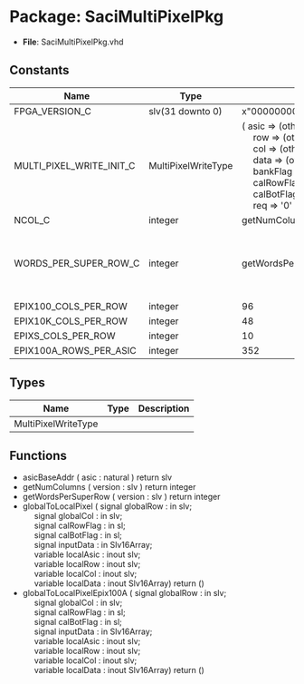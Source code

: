 # Package: SaciMultiPixelPkg

- **File**: SaciMultiPixelPkg.vhd
## Constants

| Name                     | Type                | Value                                                                                                                                                                                                                                                                                                                                                                                                                                                                                                                                              | Description                                                                                                                             |
| ------------------------ | ------------------- | -------------------------------------------------------------------------------------------------------------------------------------------------------------------------------------------------------------------------------------------------------------------------------------------------------------------------------------------------------------------------------------------------------------------------------------------------------------------------------------------------------------------------------------------------- | --------------------------------------------------------------------------------------------------------------------------------------- |
| FPGA_VERSION_C           | slv(31 downto 0)    |  x"00000000"                                                                                                                                                                                                                                                                                                                                                                                                                                                                                                                                       |                                                                                                                                         |
| MULTI_PIXEL_WRITE_INIT_C | MultiPixelWriteType |  (       asic       => (others => '0'),<br><span style="padding-left:20px">       row        => (others => '0'),<br><span style="padding-left:20px">       col        => (others => '0'),<br><span style="padding-left:20px">       data       => (others => (others => '0')),<br><span style="padding-left:20px">       bankFlag   => (others => '0'),<br><span style="padding-left:20px">       calRowFlag => '0',<br><span style="padding-left:20px">       calBotFlag => '0',<br><span style="padding-left:20px">       req        => '0'    ) |                                                                                                                                         |
| NCOL_C                   | integer             |  getNumColumns(FPGA_VERSION_C)                                                                                                                                                                                                                                                                                                                                                                                                                                                                                                                     |                                                                                                                                         |
| WORDS_PER_SUPER_ROW_C    | integer             |  getWordsPerSuperRow(FPGA_VERSION_C)                                                                                                                                                                                                                                                                                                                                                                                                                                                                                                               | (columns / ch) * (channels / asic) * (asics / row) / (adc values / word)constant WORDS_PER_SUPER_ROW_C : integer := NCOL_C * 4 * 2 / 2; |
| EPIX100_COLS_PER_ROW     | integer             |  96                                                                                                                                                                                                                                                                                                                                                                                                                                                                                                                                                |                                                                                                                                         |
| EPIX10K_COLS_PER_ROW     | integer             |  48                                                                                                                                                                                                                                                                                                                                                                                                                                                                                                                                                |                                                                                                                                         |
| EPIXS_COLS_PER_ROW       | integer             |  10                                                                                                                                                                                                                                                                                                                                                                                                                                                                                                                                                |                                                                                                                                         |
| EPIX100A_ROWS_PER_ASIC   | integer             |  352                                                                                                                                                                                                                                                                                                                                                                                                                                                                                                                                               |                                                                                                                                         |
## Types

| Name                | Type | Description |
| ------------------- | ---- | ----------- |
| MultiPixelWriteType |      |             |
## Functions
- asicBaseAddr <font id="function_arguments">( asic : natural ) </font> <font id="function_return">return slv </font>
- getNumColumns <font id="function_arguments">( version : slv ) </font> <font id="function_return">return integer </font>
- getWordsPerSuperRow <font id="function_arguments">( version : slv ) </font> <font id="function_return">return integer </font>
- globalToLocalPixel <font id="function_arguments">( signal   globalRow  : in slv;<br><span style="padding-left:20px"> signal   globalCol  : in slv;<br><span style="padding-left:20px"> signal   calRowFlag : in sl;<br><span style="padding-left:20px"> signal   calBotFlag : in sl;<br><span style="padding-left:20px"> signal   inputData  : in Slv16Array;<br><span style="padding-left:20px"> variable localAsic  : inout slv;<br><span style="padding-left:20px"> variable localRow   : inout slv;<br><span style="padding-left:20px"> variable localCol   : inout slv;<br><span style="padding-left:20px"> variable localData  : inout Slv16Array) </font> <font id="function_return">return ()</font>
- globalToLocalPixelEpix100A <font id="function_arguments">( signal   globalRow  : in slv;<br><span style="padding-left:20px"> signal   globalCol  : in slv;<br><span style="padding-left:20px"> signal   calRowFlag : in sl;<br><span style="padding-left:20px"> signal   calBotFlag : in sl;<br><span style="padding-left:20px"> signal   inputData  : in Slv16Array;<br><span style="padding-left:20px"> variable localAsic  : inout slv;<br><span style="padding-left:20px"> variable localRow   : inout slv;<br><span style="padding-left:20px"> variable localCol   : inout slv;<br><span style="padding-left:20px"> variable localData  : inout Slv16Array) </font> <font id="function_return">return ()</font>
